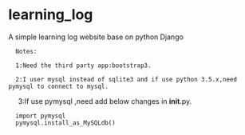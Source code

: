 # learning_log
A simple learning log website base on python Django
  
      Notes:
  
      1:Need the third party app:bootstrap3.
  
      2:I user mysql instead of sqlite3 and if use python 3.5.x,need pymysql to connect to mysql.
  
      3:If use pymysql ,need add below changes in __init__.py.
  
      import pymysql
      pymysql.install_as_MySQLdb()
  
